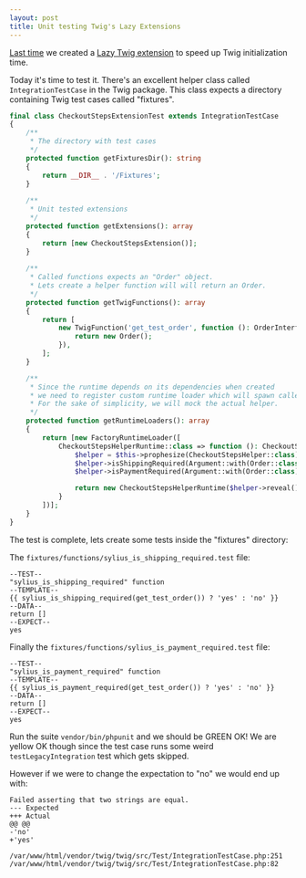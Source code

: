 ```yaml
---
layout: post
title: Unit testing Twig's Lazy Extensions
---
```


[Last time](/efficient-twig-extensions/) we created a 
[Lazy Twig extension](https://symfony.com/doc/current/templating/twig_extension.html#creating-lazy-loaded-twig-extensions)
to speed up Twig initialization time.

Today it's time to test it. There's an excellent helper class called `IntegrationTestCase` in the Twig package.
This class expects a directory containing Twig test cases called "fixtures". 

```php
final class CheckoutStepsExtensionTest extends IntegrationTestCase
{
    /**
     * The directory with test cases
     */
    protected function getFixturesDir(): string
    {
        return __DIR__ . '/Fixtures';
    }
    
    /**
     * Unit tested extensions
     */
    protected function getExtensions(): array
    {
        return [new CheckoutStepsExtension()];
    }
    
    /**
     * Called functions expects an "Order" object.
     * Lets create a helper function will will return an Order.
     */
    protected function getTwigFunctions(): array
    {
        return [
            new TwigFunction('get_test_order', function (): OrderInterface {
                return new Order();
            }),
        ];
    }

    /**
     * Since the runtime depends on its dependencies when created
     * we need to register custom runtime loader which will spawn called runtime.
     * For the sake of simplicity, we will mock the actual helper.
     */
    protected function getRuntimeLoaders(): array
    {
        return [new FactoryRuntimeLoader([
            CheckoutStepsHelperRuntime::class => function (): CheckoutStepsHelperRuntime {
                $helper = $this->prophesize(CheckoutStepsHelper::class);
                $helper->isShippingRequired(Argument::with(Order::class))->willReturn(true);
                $helper->isPaymentRequired(Argument::with(Order::class))->willReturn(true);

                return new CheckoutStepsHelperRuntime($helper->reveal());
            }
        ])];
    }
}
```

The test is complete, lets create some tests inside the "fixtures" directory:

The `fixtures/functions/sylius_is_shipping_required.test` file:

```
--TEST--
"sylius_is_shipping_required" function
--TEMPLATE--
{{ sylius_is_shipping_required(get_test_order()) ? 'yes' : 'no' }}
--DATA--
return []
--EXPECT--
yes
```

Finally the `fixtures/functions/sylius_is_payment_required.test` file:

```
--TEST--
"sylius_is_payment_required" function
--TEMPLATE--
{{ sylius_is_payment_required(get_test_order()) ? 'yes' : 'no' }}
--DATA--
return []
--EXPECT--
yes
```

Run the suite `vendor/bin/phpunit` and we should be GREEN OK! 
We are yellow OK though since the test case runs some weird `testLegacyIntegration` test which gets skipped.

However if we were to change the expectation to "no" we would end up with:

```
Failed asserting that two strings are equal.
--- Expected
+++ Actual
@@ @@
-'no'
+'yes'

/var/www/html/vendor/twig/twig/src/Test/IntegrationTestCase.php:251
/var/www/html/vendor/twig/twig/src/Test/IntegrationTestCase.php:82
```
